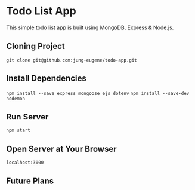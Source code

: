# Todo List App
This simple todo list app is built using MongoDB, Express & Node.js.

## Cloning Project
`git clone git@github.com:jung-eugene/todo-app.git`

## Install Dependencies
`npm install --save express mongoose ejs dotenv`
`npm install --save-dev nodemon`

## Run Server
`npm start`

## Open Server at Your Browser
`localhost:3000`

## Future Plans
